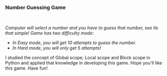 ### Number Guessing Game
<br>
<p><i>Computer will select a number and you have to guess that number, see its that simple! Game has two difficulty mode:
<ul><li>In Easy mode, you will get 10 attempts to guess the number.</li>
<li>In Hard mode, you will only get 5 attempts!</li></ul></i></p>
<p>I studied the concept of Global scope, Local scope and Block scope in Python and applied that knowledge in developing this game. Hope you'll like this game. Have fun!